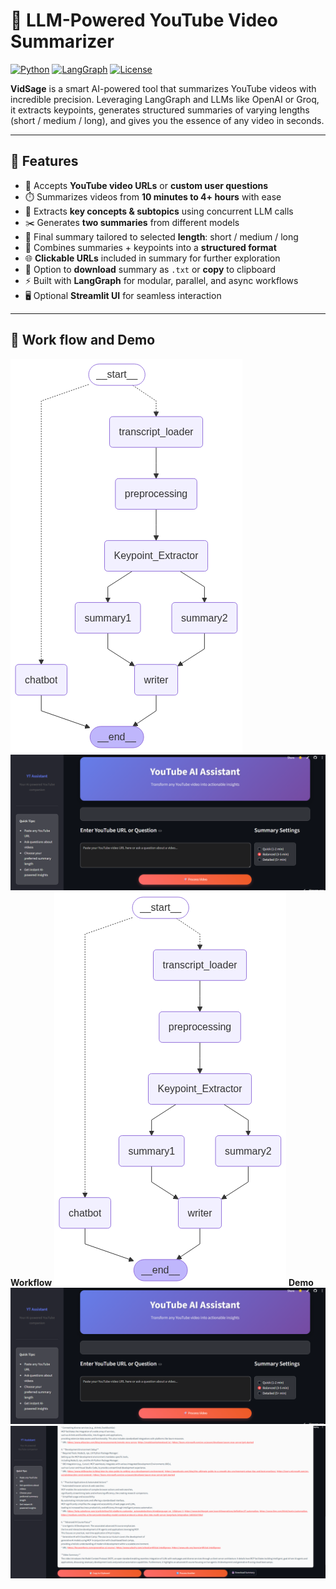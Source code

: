 # 🎥 LLM-Powered YouTube Video Summarizer

[![Python](https://img.shields.io/badge/Python-3.10+-blue?logo=python)](https://www.python.org/)
[![LangGraph](https://img.shields.io/badge/Built%20With-LangGraph-orange?logo=langchain)](https://docs.langgraph.dev/)
[![License](https://img.shields.io/badge/License-MIT-green.svg)](LICENSE)

**VidSage** is a smart AI-powered tool that summarizes YouTube videos with incredible precision. Leveraging LangGraph and LLMs like OpenAI or Groq, it extracts keypoints, generates structured summaries of varying lengths (short / medium / long), and gives you the essence of any video in seconds.

---

## 🚀 Features

- 🔗 Accepts **YouTube video URLs** or **custom user questions**
- ⏱️ Summarizes videos from **10 minutes to 4+ hours** with ease
- 🧠 Extracts **key concepts & subtopics** using concurrent LLM calls
- ✂️ Generates **two summaries** from different models
- 📌 Final summary tailored to selected **length**: short / medium / long
- 🔄 Combines summaries + keypoints into a **structured format**
- 🌐 **Clickable URLs** included in summary for further exploration
- 💾 Option to **download** summary as `.txt` or **copy** to clipboard
- ⚡ Built with **LangGraph** for modular, parallel, and async workflows
- 🖥️ Optional **Streamlit UI** for seamless interaction

---

## 📸 Work flow and Demo
![workflow](flowdiagram.png)
![homepage](homepage.png)
**Workflow**
![workflow](flowdiagram.png)
**Demo**
![homepage](homepage.png)
![homepage](demo.png)
